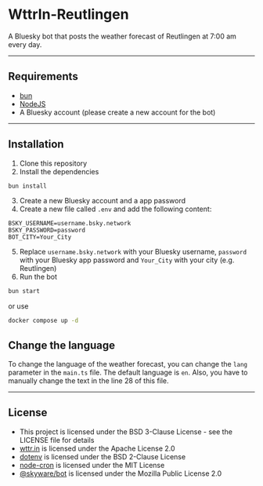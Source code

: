 # WttrIn-Reutlingen
A Bluesky bot that posts the weather forecast of Reutlingen at 7:00 am every day.

---------------------------------

## Requirements
- [bun](https://bun.sh)
- [NodeJS](https://nodejs.org)
- A Bluesky account (please create a new account for the bot)

---------------------------------

## Installation
1. Clone this repository
2. Install the dependencies
```bash
bun install
```
3. Create a new Bluesky account and a app password
4. Create a new file called `.env` and add the following content:
```env
BSKY_USERNAME=username.bsky.network
BSKY_PASSWORD=password
BOT_CITY=Your_City
```
5. Replace `username.bsky.network` with your Bluesky username, `password` with your Bluesky app password and `Your_City` with your city (e.g. Reutlingen)
6. Run the bot
```bash
bun start
```
or use
```bash
docker compose up -d
```

## Change the language
To change the language of the weather forecast, you can change the `lang` parameter in the `main.ts` file. The default language is `en`. Also, you have to manually change the text in the line 28 of this file.

----------------------------------------------------------------

## License
 - This project is licensed under the BSD 3-Clause License - see the LICENSE file for details
 - [wttr.in](https://github.com/chubin/wttr.in/blob/master/LICENSE) is licensed under the Apache License 2.0
 - [dotenv](https://github.com/motdotla/dotenv/blob/master/LICENSE) is licensed under the BSD 2-Clause License
 - [node-cron](https://github.com/kelektiv/node-cron/blob/main/LICENSE) is licensed under the MIT License
 - [@skyware/bot](https://github.com/skyware-js/bot/blob/main/LICENSE) is licensed under the Mozilla Public License 2.0
